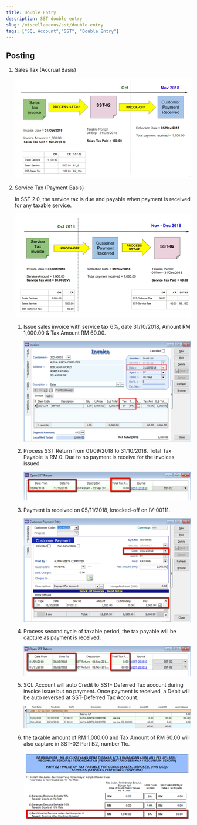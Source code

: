 ```yaml
---
title: Double Entry
description: SST double entry
slug: /miscellaneous/sst/double-entry
tags: ["SQL Account","SST", "Double Entry"]
---
```


## Posting

1. Sales Tax (Accrual Basis)

   ![221](../../../static/img/getting-started/user-guide/221.png)

2. Service Tax (Payment Basis)

   In SST 2.0, the service tax is due and payable when payment is received for any taxable service.

      ![222](../../../static/img/getting-started/user-guide/222.png)

   1. Issue sales invoice with service tax 6%, date 31/10/2018, Amount RM 1,000.00 & Tax Amount RM 60.00.

      ![223](../../../static/img/getting-started/user-guide/223.png)

   2. Process SST Return from 01/09/2018 to 31/10/2018. Total Tax Payable is RM 0. Due to no payment is receive for the invoices issued.

      ![224](../../../static/img/getting-started/user-guide/224.png)

   3. Payment is received on 05/11/2018, knocked-off on IV-00111.

      ![225](../../../static/img/getting-started/user-guide/225.png)

   4. Process second cycle of taxable period, the tax payable will be capture as payment is received.

      ![226](../../../static/img/getting-started/user-guide/226.png)

   5. SQL Account will auto Credit to SST- Deferred Tax account during invoice issue but no payment. Once payment is received, a Debit will be auto reversed at SST-Deferred Tax Account.

      ![227](../../../static/img/getting-started/user-guide/227.png)

   6. the taxable amount of RM 1,000.00 and Tax Amount of RM 60.00 will also capture in SST-02 Part B2, number 11c.

      ![228](../../../static/img/getting-started/user-guide/228.png)
